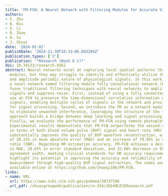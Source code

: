 ```yaml
---
title: 'FM-FCN: A Neural Network with Filtering Modules for Accurate Vital Signs Extraction'
authors:
- F. Zhu
- Q. Niu
- X. Li
- Q. Zhao
- H. Su
- J. Shuai
date: '2024-01-01'
publishDate: '2024-11-30T10:33:06.843204Z'
publication_types: ['2']
publication: '*Research (Wash D C)*'
doi: 10.34133/research.0361
abstract: Neural networks excel at capturing local spatial patterns through convolutional
  modules, but they may struggle to identify and effectively utilize the morphological
  and amplitude periodic nature of physiological signals. In this work, we propose
  a novel network named filtering module fully convolutional network (FM-FCN), which
  fuses traditional filtering techniques with neural networks to amplify physiological
  signals and suppress noise. First, instead of using a fully connected layer, we
  use an FCN to preserve the time-dimensional correlation information of physiological
  signals, enabling multiple cycles of signals in the network and providing a basis
  for signal processing. Second, we introduce the FM as a network module that adapts
  to eliminate unwanted interference, leveraging the structure of the filter. This
  approach builds a bridge between deep learning and signal processing methodologies.
  Finally, we evaluate the performance of FM-FCN using remote photoplethysmography.
  Experimental results demonstrate that FM-FCN outperforms the second-ranked method
  in terms of both blood volume pulse (BVP) signal and heart rate (HR) accuracy. It
  substantially improves the quality of BVP waveform reconstruction, with a decrease
  of 20.23% in mean absolute error (MAE) and an increase of 79.95% in signal-to-noise
  ratio (SNR). Regarding HR estimation accuracy, FM-FCN achieves a decrease of 35.85%
  in MAE, 29.65% in error standard deviation, and 32.88% decrease in 95% limits of
  agreement width, meeting clinical standards for HR accuracy requirements. The results
  highlight its potential in improving the accuracy and reliability of vital sign
  measurement through high-quality BVP signal extraction. The codes and datasets are
  available online at https://github.com/zhaoqi106/FM-FCN.
links:
- name: URL
  url: https://www.ncbi.nlm.nih.gov/pubmed/38737196
  url_pdf: /shuaigroupweb/publication/rn-254/2024朱方方Research.pdf
---
```

